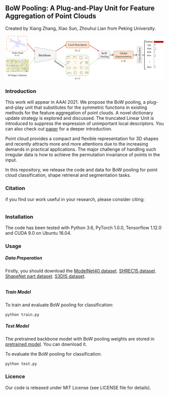 ## BoW Pooling: A Plug-and-Play Unit for Feature Aggregation of Point Clouds
Created by Xiang Zhang, Xiao Sun, Zhouhui Lian from Peking University.

![pipeline](figures/pipeline.png)
### Introduction

This work will appear in AAAI 2021. We propose the BoW pooling, a plug-and-play unit that substitutes for the symmetric functions in existing methods for the feature aggregation of point clouds. A novel dictionary update strategy is explored and discussed. The truncated Linear Unit is introduced to suppress the expression of unimportant local descriptors. You can also check out [paper]() for a deeper introduction.

Point cloud provides a compact and flexible representation for 3D shapes and recently attracts more and more attentions due to the increasing demands in practical applications. The major challenge of handling such irregular data is how to achieve the permutation invariance of points in the input.


In this repository, we release the code and data for BoW pooling for point cloud classification, shape retrieval and segmentation tasks.

### Citation

if you find our work useful in your research, please consider citing:

```

```

### Installation

The code has been tested with Python 3.6, PyTorch 1.0.0, Tensorflow 1.12.0 and CUDA 9.0 on Ubuntu 16.04.

### Usage

##### Data Preparation
Firstly, you should download the [ModelNet40 dataset](https://drive.google.com). [SHREC15 dataset](). [ShapeNet part dataset](). [S3DIS dataset]().
```

```

##### Train Model

To train and evaluate BoW pooling for classification:

```bash
python train.py
```

##### Test Model

The pretrained backbone model with BoW pooling weights are stored in [pretrained model](https://drive.google.com). You can download it.

To evaluate the BoW pooling for classification:

```bash
python test.py
```

### Licence

Our code is released under MIT License (see LICENSE file for details).

